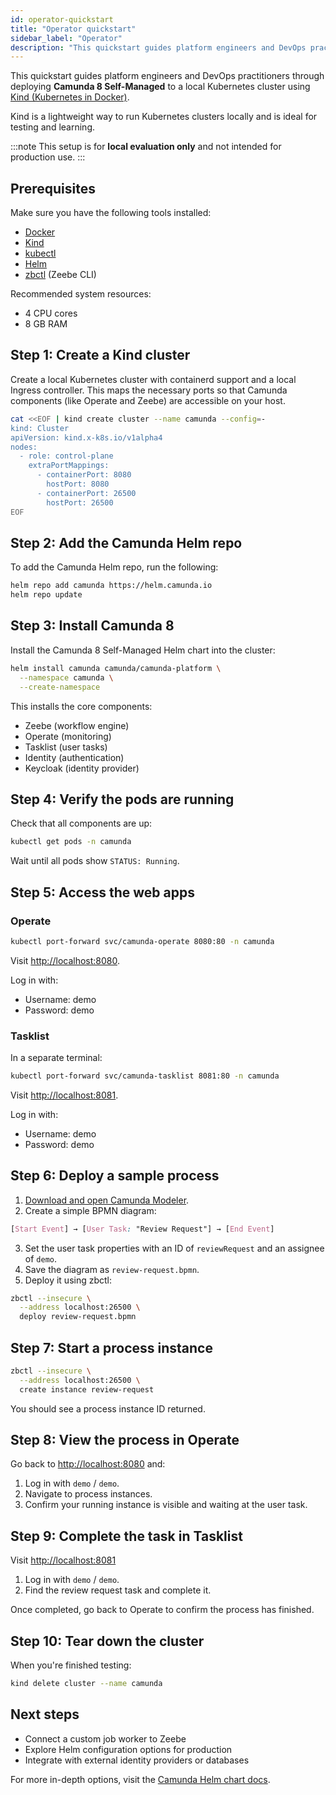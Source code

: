 ```yaml
---
id: operator-quickstart
title: "Operator quickstart"
sidebar_label: "Operator"
description: "This quickstart guides platform engineers and DevOps practitioners through deploying Camunda 8 Self-Managed to a local Kubernetes cluster using Kind (Kubernetes in Docker)."
---
```


This quickstart guides platform engineers and DevOps practitioners through deploying **Camunda 8 Self-Managed** to a local Kubernetes cluster using [Kind (Kubernetes in Docker)](https://kind.sigs.k8s.io/).

Kind is a lightweight way to run Kubernetes clusters locally and is ideal for testing and learning.

:::note
This setup is for **local evaluation only** and not intended for production use.
:::

## Prerequisites

Make sure you have the following tools installed:

- [Docker](https://docs.docker.com/get-docker/)
- [Kind](https://kind.sigs.k8s.io/docs/user/quick-start/)
- [kubectl](https://kubernetes.io/docs/tasks/tools/)
- [Helm](https://helm.sh/docs/intro/install/)
- [zbctl](https://docs.camunda.io/docs/components/zeebe/cli/zbctl/) (Zeebe CLI)

Recommended system resources:

- 4 CPU cores
- 8 GB RAM

## Step 1: Create a Kind cluster

Create a local Kubernetes cluster with containerd support and a local Ingress controller. This maps the necessary ports so that Camunda components (like Operate and Zeebe) are accessible on your host.

```bash
cat <<EOF | kind create cluster --name camunda --config=-
kind: Cluster
apiVersion: kind.x-k8s.io/v1alpha4
nodes:
  - role: control-plane
    extraPortMappings:
      - containerPort: 8080
        hostPort: 8080
      - containerPort: 26500
        hostPort: 26500
EOF
```

## Step 2: Add the Camunda Helm repo

To add the Camunda Helm repo, run the following:

```bash
helm repo add camunda https://helm.camunda.io
helm repo update
```

## Step 3: Install Camunda 8

Install the Camunda 8 Self-Managed Helm chart into the cluster:

```bash
helm install camunda camunda/camunda-platform \
  --namespace camunda \
  --create-namespace
```

This installs the core components:

- Zeebe (workflow engine)
- Operate (monitoring)
- Tasklist (user tasks)
- Identity (authentication)
- Keycloak (identity provider)

## Step 4: Verify the pods are running

Check that all components are up:

```bash
kubectl get pods -n camunda
```

Wait until all pods show `STATUS: Running`.

## Step 5: Access the web apps

### Operate

```bash
kubectl port-forward svc/camunda-operate 8080:80 -n camunda
```

Visit [http://localhost:8080](http://localhost:8080).

Log in with:

- Username: demo
- Password: demo

### Tasklist

In a separate terminal:

```bash
kubectl port-forward svc/camunda-tasklist 8081:80 -n camunda
```

Visit [http://localhost:8081](http://localhost:8081).

Log in with:

- Username: demo
- Password: demo

## Step 6: Deploy a sample process

1. [Download and open Camunda Modeler](https://camunda.com/download/modeler/).
2. Create a simple BPMN diagram:

```css
[Start Event] → [User Task: "Review Request"] → [End Event]
```

3. Set the user task properties with an ID of `reviewRequest` and an assignee of `demo`.
4. Save the diagram as `review-request.bpmn`.
5. Deploy it using zbctl:

```bash
zbctl --insecure \
  --address localhost:26500 \
  deploy review-request.bpmn
```

## Step 7: Start a process instance

```bash
zbctl --insecure \
  --address localhost:26500 \
  create instance review-request
```

You should see a process instance ID returned.

## Step 8: View the process in Operate

Go back to [http://localhost:8080](http://localhost:8080) and:

1. Log in with `demo` / `demo`.
2. Navigate to process instances.
3. Confirm your running instance is visible and waiting at the user task.

## Step 9: Complete the task in Tasklist

Visit [http://localhost:8081](http://localhost:8081)

1. Log in with `demo` / `demo`.
2. Find the review request task and complete it.

Once completed, go back to Operate to confirm the process has finished.

## Step 10: Tear down the cluster

When you're finished testing:

```bash
kind delete cluster --name camunda
```

## Next steps

- Connect a custom job worker to Zeebe
- Explore Helm configuration options for production
- Integrate with external identity providers or databases

For more in-depth options, visit the [Camunda Helm chart docs](https://github.com/camunda/camunda-platform-helm).